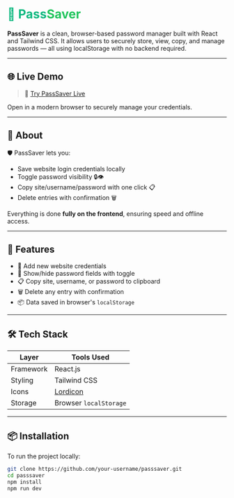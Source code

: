 <h1 align="left">
  <span style="color:#10b981;">🔐 Pass</span><span style="color:#22c55e;">Saver</span>
</h1>

**PassSaver** is a clean, browser-based password manager built with React and Tailwind CSS. It allows users to securely store, view, copy, and manage passwords — all using localStorage with no backend required.

---

## 🌐 Live Demo

> 🔗 [Try PassSaver Live](https://passsaver.vercel.app/)

Open in a modern browser to securely manage your credentials.

---

## 🧠 About

🛡️ PassSaver lets you:
- Save website login credentials locally
- Toggle password visibility 🔒👁️
- Copy site/username/password with one click 📋
- Delete entries with confirmation 🗑️


Everything is done **fully on the frontend**, ensuring speed and offline access.

---

## 🚀 Features

- 📝 Add new website credentials
- 🔐 Show/hide password fields with toggle
- 📋 Copy site, username, or password to clipboard
- 🗑️ Delete any entry with confirmation
- 📦 Data saved in browser's `localStorage`


---

## 🛠️ Tech Stack

| Layer        | Tools Used                           |
|--------------|--------------------------------------|
| Framework    | React.js                             |
| Styling      | Tailwind CSS                         |
| Icons        | [Lordicon](https://lordicon.com/)    |
| Storage      | Browser `localStorage`               |


---


## 📦 Installation

To run the project locally:

```bash
git clone https://github.com/your-username/passsaver.git
cd passsaver
npm install
npm run dev

